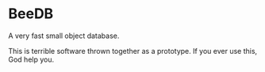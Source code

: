 BeeDB
=====

A very fast small object database.

This is terrible software thrown together as a prototype. If you ever use this, God help you.

